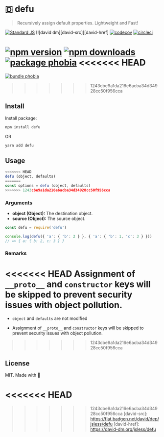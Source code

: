 # 🇩 defu

> Recursively assign default properties. Lightweight and Fast!

[![Standard JS][standard-src]][standard-href]
[![david dm][david-src]][david-href]
[![codecov][codecov-src]][codecov-href]
[![circleci][circleci-src]][circleci-href]

[![npm version][npm-v-src]][npm-v-href]
[![npm downloads][npm-dt-src]][npm-dt-href]
[![package phobia][packagephobia-src]][packagephobia-href]
<<<<<<< HEAD
=======
[![bundle phobia][bundlephobia-src]][bundlephobia-href]
>>>>>>> 1243cbe9a1da216e6acba34d34928cc50f956cca

## Install

Install package:

```bash
npm install defu
```

OR

```bash
yarn add defu
```

## Usage

```js
<<<<<<< HEAD
defu (object, defaults)
=======
const options = defu (object, defaults)
>>>>>>> 1243cbe9a1da216e6acba34d34928cc50f956cca
```

### Arguments

- **object (Object):** The destination object.
- **source (Object):** The source object.

```js
const defu = require('defu')

console.log(defu({ 'a': { 'b': 2 } }, { 'a': { 'b': 1, 'c': 3 } }))
// => { a: { b: 2, c: 3 } }
```

### Remarks

<<<<<<< HEAD
Assignment of `__proto__` and `constructor` keys will be skipped to prevent security issues with object pollution.
=======
- `object` and `defaults` are not modified

- Assignment of `__proto__` and `constructor` keys will be skipped to prevent security issues with object pollution.
>>>>>>> 1243cbe9a1da216e6acba34d34928cc50f956cca

## License

MIT. Made with 💖

<!-- Refs -->
[standard-src]: https://flat.badgen.net/badge/code%20style/standard/green
[standard-href]: https://standardjs.com

[npm-v-src]: https://flat.badgen.net/npm/v/defu/latest
[npm-v-href]: https://npmjs.com/package/defu

[npm-dt-src]: https://flat.badgen.net/npm/dt/defu
[npm-dt-href]: https://npmjs.com/package/defu

[packagephobia-src]: https://flat.badgen.net/packagephobia/install/defu
[packagephobia-href]: https://packagephobia.now.sh/result?p=defu

<<<<<<< HEAD
=======
[bundlephobia-src]: https://flat.badgen.net/bundlephobia/min/defu
[bundlephobia-href]: https://bundlephobia.com/result?p=defu

>>>>>>> 1243cbe9a1da216e6acba34d34928cc50f956cca
[david-src]: https://flat.badgen.net/david/dep/jsless/defu
[david-href]: https://david-dm.org/jsless/defu

[codecov-src]: https://flat.badgen.net/codecov/c/github/jsless/defu/master
[codecov-href]: https://codecov.io/gh/jsless/defu

[circleci-src]: https://flat.badgen.net/circleci/github/jsless/defu/master
[circleci-href]: https://circleci.com/gh/jsless/defu
